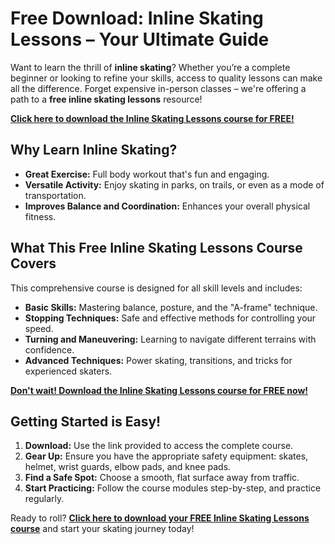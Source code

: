 # Free Download: Inline Skating Lessons – Your Ultimate Guide

Want to learn the thrill of **inline skating**? Whether you’re a complete beginner or looking to refine your skills, access to quality lessons can make all the difference. Forget expensive in-person classes – we're offering a path to a **free inline skating lessons** resource!

[**Click here to download the Inline Skating Lessons course for FREE!**](https://udemywork.com/inline-skating-lessons)

## Why Learn Inline Skating?

*   **Great Exercise:** Full body workout that's fun and engaging.
*   **Versatile Activity:** Enjoy skating in parks, on trails, or even as a mode of transportation.
*   **Improves Balance and Coordination:** Enhances your overall physical fitness.

## What This Free Inline Skating Lessons Course Covers

This comprehensive course is designed for all skill levels and includes:

*   **Basic Skills:** Mastering balance, posture, and the "A-frame" technique.
*   **Stopping Techniques:** Safe and effective methods for controlling your speed.
*   **Turning and Maneuvering:** Learning to navigate different terrains with confidence.
*   **Advanced Techniques:** Power skating, transitions, and tricks for experienced skaters.

[**Don't wait! Download the Inline Skating Lessons course for FREE now!**](https://udemywork.com/inline-skating-lessons)

## Getting Started is Easy!

1.  **Download:** Use the link provided to access the complete course.
2.  **Gear Up:** Ensure you have the appropriate safety equipment: skates, helmet, wrist guards, elbow pads, and knee pads.
3.  **Find a Safe Spot:** Choose a smooth, flat surface away from traffic.
4.  **Start Practicing:** Follow the course modules step-by-step, and practice regularly.

Ready to roll? **[Click here to download your FREE Inline Skating Lessons course](https://udemywork.com/inline-skating-lessons)** and start your skating journey today!

